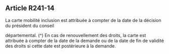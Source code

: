 ## Article R241-14


La carte mobilité inclusion est attribuée à compter de la date de la décision du président du conseil

départemental. (^)
En cas de renouvellement des droits, la carte est attribuée à compter de la date de la demande ou de la date de
fin de validité des droits si cette date est postérieure à la demande.

